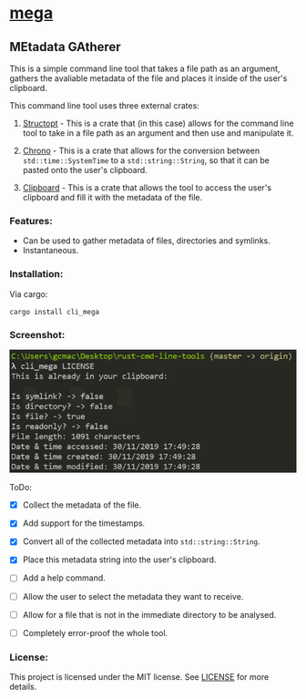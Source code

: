 # [mega](https://github.com/MetallicSquid/rust-cmd-line-tools/tree/master/mega)

## **MEtadata GAtherer**

This is a simple command line tool that takes a file path as an argument, gathers the avaliable metadata of the file and places it inside of the user's clipboard.

This command line tool uses three external crates:

1.  [Structopt](https://github.com/TeXitoi/structopt) - This is a crate that (in this case) allows for the command line tool to take in a file path as an argument and then use and manipulate it.

2.  [Chrono](https://github.com/chronotope/chrono) - This is a crate that allows for the conversion between `std::time::SystemTime` to a `std::string::String`, so that it can be pasted onto the user's clipboard.

3.  [Clipboard](https://github.com/aweinstock314/rust-clipboard) - This is a crate that allows the tool to access the user's clipboard and fill it with the metadata of the file.

### Features:

* Can be used to gather metadata of files, directories and symlinks.
* Instantaneous.

### Installation:
Via cargo:

```
cargo install cli_mega
```

### Screenshot:
![cli_mega-demonstration](https://github.com/MetallicSquid/rust-cmd-line-tools/blob/master/mega/cli_mega-demonstration.PNG)

ToDo:

 - [x]  Collect the metadata of the file.
 
 - [x]  Add support for the timestamps. 
 
 - [x]  Convert all of the collected metadata into `std::string::String`.
 
 - [x]  Place this metadata string into the user's clipboard.
 
 - [ ]  Add a help command.
 
 - [ ]  Allow the user to select the metadata they want to receive.
 
 - [ ]  Allow for a file that is not in the immediate directory to be analysed. 
 
 - [ ]  Completely error-proof the whole tool.

### License:

This project is licensed under the MIT license. See [LICENSE](https://github.com/MetallicSquid/rust-cmd-line-tools/blob/master/LICENSE) for more details.
